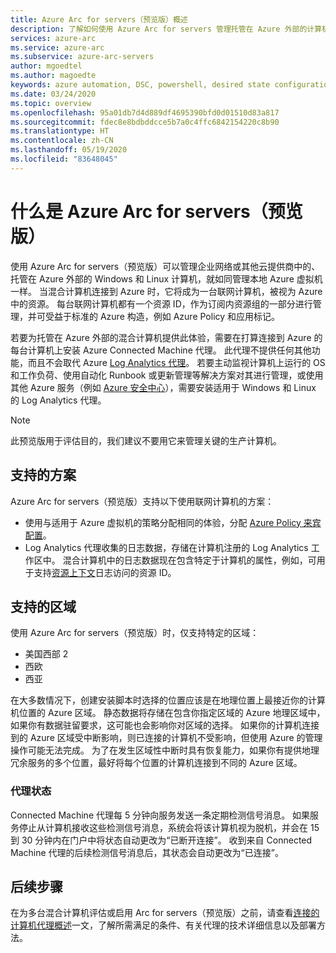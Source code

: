 ```yaml
---
title: Azure Arc for servers（预览版）概述
description: 了解如何使用 Azure Arc for servers 管理托管在 Azure 外部的计算机，就如同管理 Azure 资源一样。
services: azure-arc
ms.service: azure-arc
ms.subservice: azure-arc-servers
author: mgoedtel
ms.author: magoedte
keywords: azure automation, DSC, powershell, desired state configuration, update management, change tracking, inventory, runbooks, python, graphical, hybrid
ms.date: 03/24/2020
ms.topic: overview
ms.openlocfilehash: 95a01db7d4d889df4695390bfd0d01510d83a817
ms.sourcegitcommit: fdec8e8bdbddcce5b7a0c4ffc6842154220c8b90
ms.translationtype: HT
ms.contentlocale: zh-CN
ms.lasthandoff: 05/19/2020
ms.locfileid: "83648045"
---
```

# <a name="what-is-azure-arc-for-servers-preview"></a>什么是 Azure Arc for servers（预览版）

使用 Azure Arc for servers（预览版）可以管理企业网络或其他云提供商中的、托管在 Azure 外部的 Windows 和 Linux 计算机，就如同管理本地 Azure 虚拟机一样。 当混合计算机连接到 Azure 时，它将成为一台联网计算机，被视为 Azure 中的资源。 每台联网计算机都有一个资源 ID，作为订阅内资源组的一部分进行管理，并可受益于标准的 Azure 构造，例如 Azure Policy 和应用标记。

若要为托管在 Azure 外部的混合计算机提供此体验，需要在打算连接到 Azure 的每台计算机上安装 Azure Connected Machine 代理。 此代理不提供任何其他功能，而且不会取代 Azure [Log Analytics 代理](../../azure-monitor/platform/log-analytics-agent.md)。 若要主动监视计算机上运行的 OS 和工作负荷、使用自动化 Runbook 或更新管理等解决方案对其进行管理，或使用其他 Azure 服务（例如 [Azure 安全中心](../../security-center/security-center-intro.md)），需要安装适用于 Windows 和 Linux 的 Log Analytics 代理。

>[!NOTE]
>此预览版用于评估目的，我们建议不要用它来管理关键的生产计算机。
>

## <a name="supported-scenarios"></a>支持的方案

Azure Arc for servers（预览版）支持以下使用联网计算机的方案：

- 使用与适用于 Azure 虚拟机的策略分配相同的体验，分配 [Azure Policy 来宾配置](../../governance/policy/concepts/guest-configuration.md)。
- Log Analytics 代理收集的日志数据，存储在计算机注册的 Log Analytics 工作区中。 混合计算机中的日志数据现在包含特定于计算机的属性，例如，可用于支持[资源上下文](../../azure-monitor/platform/design-logs-deployment.md#access-mode)日志访问的资源 ID。

## <a name="supported-regions"></a>支持的区域

使用 Azure Arc for servers（预览版）时，仅支持特定的区域：

- 美国西部 2
- 西欧
- 西亚

在大多数情况下，创建安装脚本时选择的位置应该是在地理位置上最接近你的计算机位置的 Azure 区域。 静态数据将存储在包含你指定区域的 Azure 地理区域中，如果你有数据驻留要求，这可能也会影响你对区域的选择。 如果你的计算机连接到的 Azure 区域受中断影响，则已连接的计算机不受影响，但使用 Azure 的管理操作可能无法完成。 为了在发生区域性中断时具有恢复能力，如果你有提供地理冗余服务的多个位置，最好将每个位置的计算机连接到不同的 Azure 区域。

### <a name="agent-status"></a>代理状态

Connected Machine 代理每 5 分钟向服务发送一条定期检测信号消息。 如果服务停止从计算机接收这些检测信号消息，系统会将该计算机视为脱机，并会在 15 到 30 分钟内在门户中将状态自动更改为“已断开连接”。 收到来自 Connected Machine 代理的后续检测信号消息后，其状态会自动更改为“已连接”。

## <a name="next-steps"></a>后续步骤

在为多台混合计算机评估或启用 Arc for servers（预览版）之前，请查看[连接的计算机代理概述](agent-overview.md)一文，了解所需满足的条件、有关代理的技术详细信息以及部署方法。
